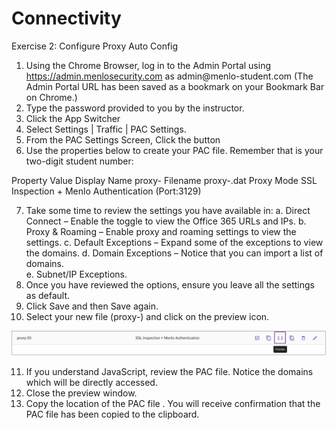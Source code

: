 # Connectivity

Exercise 2: Configure Proxy Auto Config 

1.	Using the Chrome Browser, log in to the Admin Portal using https://admin.menlosecurity.com as admin@menlo-student<n>.com
(The Admin Portal URL has been saved as a bookmark on your Bookmark Bar on Chrome.)
2.	Type the password provided to you by the instructor.
3.	Click the App Switcher   
4.	Select Settings | Traffic | PAC Settings.
5.	From the PAC Settings Screen, Click the button  
6.	Use the properties below to create your PAC file. Remember that <n> is your two-digit student number:

Property	Value
Display Name	proxy-<n>
Filename	proxy-<n>.dat
Proxy Mode	SSL Inspection + Menlo Authentication (Port:3129)

7.	Take some time to review the settings you have available in:
  a.	Direct Connect – Enable the toggle to view the Office 365 URLs and IPs.
  b.	Proxy & Roaming – Enable proxy and roaming settings to view the settings.
  c.	Default Exceptions – Expand some of the exceptions to view the domains.
  d.	Domain Exceptions – Notice that you can import a list of domains.  
  e.	Subnet/IP Exceptions.
8.	Once you have reviewed the options, ensure you leave all the settings as default.
9.	Click Save and then Save again.
10.	Select your new file (proxy-<n>) and click on the preview icon.

![Diagram](pre-pend-2.png) 

11.	 If you understand JavaScript, review the PAC file. Notice the domains which will be directly accessed.
12.	Close the preview window.
13.	Copy the location of the PAC file .  You will receive confirmation that the PAC file has been copied to the clipboard.


